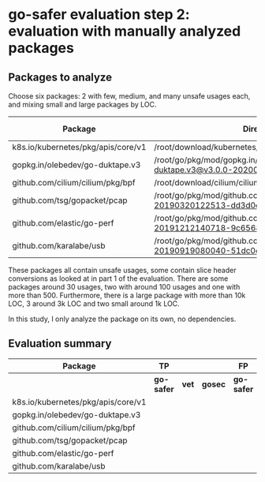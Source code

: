 # go-safer evaluation step 2: evaluation with manually analyzed packages

## Packages to analyze

Choose six packages: 2 with few, medium, and many unsafe usages each, and mixing small and large packages by LOC.

| **Package**                        | **Directory**                                                                       | **LOC** | **Number Go Files** | **Unsafe Usages** |
|------------------------------------|-------------------------------------------------------------------------------------|---------|---------------------|-------------------|
| k8s.io/kubernetes/pkg/apis/core/v1 | /root/download/kubernetes/kubernetes/pkg/apis/core/v1                               | 10,048  | 6                   | 675               |
| gopkg.in/olebedev/go-duktape.v3    | /root/go/pkg/mod/gopkg.in/olebedev/go-duktape.v3@v3.0.0-20200316214253-d7b0ff38cac9 | 2,687   | 7                   | 125               |
| github.com/cilium/cilium/pkg/bpf   | /root/download/cilium/cilium/pkg/bpf                                                | 2,851   | 13                  | 98                |
| github.com/tsg/gopacket/pcap       | /root/go/pkg/mod/github.com/tsg/gopacket@v0.0.0-20190320122513-dd3d0e41124a/pcap    | 1,009   | 3                   | 28                |
| github.com/elastic/go-perf         | /root/go/pkg/mod/github.com/elastic/go-perf@v0.0.0-20191212140718-9c656876f595      | 3,400   | 5                   | 27                |
| github.com/karalabe/usb            | /root/go/pkg/mod/github.com/karalabe/usb@v0.0.0-20190919080040-51dc0efba356         | 1,031   | 7                   | 20                |

These packages all contain unsafe usages, some contain slice header conversions as looked at in part 1 of the evaluation.
There are some packages around 30 usages, two with around 100 usages and one with more than 500. Furthermore, there is
a large package with more than 10k LOC, 3 around 3k LOC and two small around 1k LOC.

In this study, I only analyze the package on its own, no dependencies.


## Evaluation summary

| **Package**                        | **TP**                |            |           | **FP**                 |            |           | **TN**                |            |           | **FN**                 |            |           | **Recall**   |            |           | **Precision** |            |           | **Accuracy** |            |           |
|------------------------------------|-----------------------|------------|-----------|------------------------|------------|-----------|-----------------------|------------|-----------|------------------------|------------|-----------|--------------|------------|-----------|---------------|------------|-----------|--------------|------------|-----------|
|                                    | **go-safer**          | **vet**    | **gosec** | **go-safer**           | **vet**    | **gosec** | **go-safer**          | **vet**    | **gosec** | **go-safer**           | **vet**    | **gosec** | **go-safer** | **vet**    | **gosec** | **go-safer**  | **vet**    | **gosec** | **go-safer** | **vet**    | **gosec** |
| k8s.io/kubernetes/pkg/apis/core/v1 |                       |            |           |                        |            |           |                       |            |           |                        |            |           |              |            |           |               |            |           |              |            |           |
| gopkg.in/olebedev/go-duktape.v3    |                       |            |           |                        |            |           |                       |            |           |                        |            |           |              |            |           |               |            |           |              |            |           |
| github.com/cilium/cilium/pkg/bpf   |                       |            |           |                        |            |           |                       |            |           |                        |            |           |              |            |           |               |            |           |              |            |           |
| github.com/tsg/gopacket/pcap       |                       |            |           |                        |            |           |                       |            |           |                        |            |           |              |            |           |               |            |           |              |            |           |
| github.com/elastic/go-perf         |                       |            |           |                        |            |           |                       |            |           |                        |            |           |              |            |           |               |            |           |              |            |           |
| github.com/karalabe/usb            |                       |            |           |                        |            |           |                       |            |           |                        |            |           |              |            |           |               |            |           |              |            |           |
